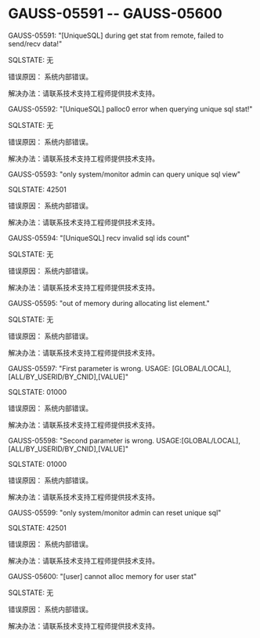 # GAUSS-05591 -- GAUSS-05600<a name="ZH-CN_TOPIC_0302073168"></a>

GAUSS-05591: "\[UniqueSQL\] during get stat from remote, failed to send/recv data!"

SQLSTATE: 无

错误原因： 系统内部错误。

解决办法：请联系技术支持工程师提供技术支持。

GAUSS-05592: "\[UniqueSQL\] palloc0 error when querying unique sql stat!"

SQLSTATE: 无

错误原因： 系统内部错误。

解决办法：请联系技术支持工程师提供技术支持。

GAUSS-05593: "only system/monitor admin can query unique sql view"

SQLSTATE: 42501

错误原因： 系统内部错误。

解决办法：请联系技术支持工程师提供技术支持。

GAUSS-05594: "\[UniqueSQL\] recv invalid sql ids count"

SQLSTATE: 无

错误原因： 系统内部错误。

解决办法：请联系技术支持工程师提供技术支持。

GAUSS-05595: "out of memory during allocating list element."

SQLSTATE: 无

错误原因： 系统内部错误。

解决办法：请联系技术支持工程师提供技术支持。

GAUSS-05597: "First parameter is wrong. USAGE: \[GLOBAL/LOCAL\],\[ALL/BY\_USERID/BY\_CNID\],\[VALUE\]"

SQLSTATE: 01000

错误原因： 系统内部错误。

解决办法：请联系技术支持工程师提供技术支持。

GAUSS-05598: "Second parameter is wrong. USAGE:\[GLOBAL/LOCAL\],\[ALL/BY\_USERID/BY\_CNID\],\[VALUE\]"

SQLSTATE: 01000

错误原因： 系统内部错误。

解决办法：请联系技术支持工程师提供技术支持。

GAUSS-05599: "only system/monitor admin can reset unique sql"

SQLSTATE: 42501

错误原因： 系统内部错误。

解决办法：请联系技术支持工程师提供技术支持。

GAUSS-05600: "\[user\] cannot alloc memory for user stat"

SQLSTATE: 无

错误原因： 系统内部错误。

解决办法：请联系技术支持工程师提供技术支持。

